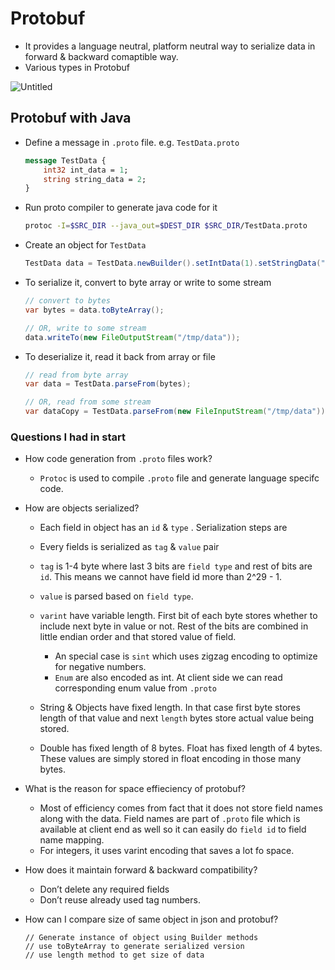 # Protobuf

- It provides a language neutral, platform neutral way to serialize data in forward & backward comaptible way.
- Various types in Protobuf

![Untitled](https://s3-us-west-2.amazonaws.com/secure.notion-static.com/cb964563-0d44-47e7-81f7-7fb14e48f147/Untitled.png)

## Protobuf with Java

- Define a message in `.proto` file. e.g. `TestData.proto`
    
    ```protobuf
    message TestData {
    	int32 int_data = 1;
    	string string_data = 2;
    }
    ```
    
- Run proto compiler to generate java code for it
    
    ```bash
    protoc -I=$SRC_DIR --java_out=$DEST_DIR $SRC_DIR/TestData.proto
    ```
    
- Create an object for `TestData`
    
    ```java
    TestData data = TestData.newBuilder().setIntData(1).setStringData("One").build();
    ```
    
- To serialize it, convert to byte array or write to some stream
    
    ```java
    // convert to bytes
    var bytes = data.toByteArray();
    
    // OR, write to some stream
    data.writeTo(new FileOutputStream("/tmp/data"));
    ```
    
- To deserialize it, read it back from array or file
    
    ```java
    // read from byte array
    var data = TestData.parseFrom(bytes);
    
    // OR, read from some stream
    var dataCopy = TestData.parseFrom(new FileInputStream("/tmp/data")); 
    ```
    

### Questions I had in start

- How code generation from `.proto` files work?
    - `Protoc` is used to compile `.proto` file and generate language specifc code.
    
- How are objects serialized?
    - Each field in object has an `id` & `type` . Serialization steps are
    
    - Every fields is serialized as `tag` & `value` pair
    - `tag` is 1-4 byte where last 3 bits are `field type` and rest of bits are `id`. This means we cannot have field id more than 2^29 - 1.
    - `value` is parsed based on `field type`.
    - `varint` have variable length. First bit of each byte stores whether to include next byte in value or not. Rest of the bits are combined in little endian order and that stored value of field.
        - An special case is `sint` which uses zigzag encoding to optimize for negative numbers.
        - `Enum` are also encoded as int. At client side we can read corresponding enum value from `.proto`
    - String & Objects have fixed length. In that case first byte stores length of that value and next `length` bytes store actual value being stored.
    - Double has fixed length of 8 bytes. Float has fixed length of 4 bytes. These values are simply stored in float encoding in those many bytes.
- What is the reason for space effieciency of protobuf?
    - Most of efficiency comes from fact that it does not store field names along with the data. Field names are part of `.proto` file which is available at client end as well so it can easily do `field id` to field name mapping.
    - For integers, it uses varint encoding that saves a lot fo space.
- How does it maintain forward & backward compatibility?
    - Don’t delete any required fields
    - Don’t reuse already used tag numbers.
- How can I compare size of same object in json and protobuf?
  ```
  // Generate instance of object using Builder methods
  // use toByteArray to generate serialized version
  // use length method to get size of data
  ```
